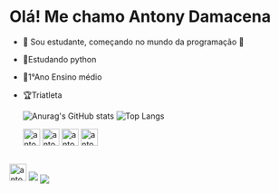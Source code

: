 # Olá! Me chamo Antony Damacena
- 🦗 Sou estudante, começando no mundo da programação 📖
- 🌱Estudando python
- 🎒1°Ano Ensino médio
- 🏆Triatleta

  ![Anurag's GitHub stats](https://github-readme-stats.vercel.app/api?username=AntonyDamacena&show_icons=true&theme=transparent)
  ![Top Langs](https://github-readme-stats.vercel.app/api/top-langs/?username=AntonyDamacena&hide_progress=truecompact&theme=transparent&cache_seconds=3600)


  <div>
    <img aling="center"alt="antony_python"height="30" widght="40"src="https://cdn.jsdelivr.net/gh/devicons/devicon@latest/icons/python/python-original.svg" />
    <img aling="center"alt="antony_python"height="30" widght="40"src="https://cdn.jsdelivr.net/gh/devicons/devicon@latest/icons/html5/html5-original.svg" />
    <img aling="center"alt="antony_python"height="30" widght="40"src="https://cdn.jsdelivr.net/gh/devicons/devicon@latest/icons/css3/css3-original.svg" />
    <img aling="center"alt="antony_python"height="30" widght="40"src="https://cdn.jsdelivr.net/gh/devicons/devicon@latest/icons/javascript/javascript-original.svg" />
  </div>
 ##
  <div>
   <a href="https://www.instagram.com//"> <img aling="center"alt="antony_python"height="30" widght="40"src="https://img.shields.io/badge/Instagram-E4405F?style=for-the-badge&logo=instagram&logoColor=white" /></a>
   <a href="https://www.br.linkedin.com"><img aling="center"src="https://img.shields.io/badge/LinkedIn-0077B5?style=for-the-badge&logo=linkedin&logoColor=white" /></a>
   <a href="https://www.gmail.com"><img align="center"src="https://img.shields.io/badge/Gmail-D14836?style=for-the-badge&logo=gmail&logoColor=white" /></a>
  </div>
